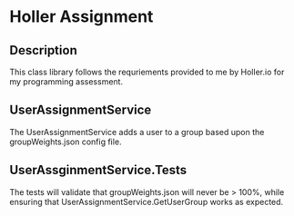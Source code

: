 # Holler Assignment

## Description

This class library follows the requriements provided to me by Holler.io for my programming assessment. 

## UserAssignmentService

The UserAssignmentService adds a user to a group based upon the groupWeights.json config file. 

## UserAssginmentService.Tests

The tests will validate that groupWeights.json will never be > 100%, while ensuring that UserAssignmentService.GetUserGroup works as expected.